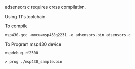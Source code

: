adsensors.c requires cross compilation.

Using TI's toolchain

To compile

`msp430-gcc -mmcu=msp430g2231 -o adsensors.bin adsensors.c`


To Program msp430 device

`mspdebug rf2500`

`> prog ./msp430_sample.bin`
